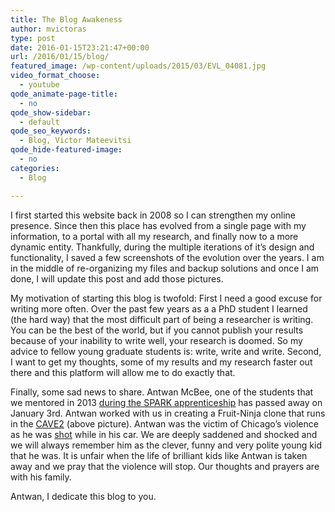 ```yaml
---
title: The Blog Awakeness
author: mvictoras
type: post
date: 2016-01-15T23:21:47+00:00
url: /2016/01/15/blog/
featured_image: /wp-content/uploads/2015/03/EVL_04081.jpg
video_format_choose:
  - youtube
qode_animate-page-title:
  - no
qode_show-sidebar:
  - default
qode_seo_keywords:
  - Blog, Victor Mateevitsi
qode_hide-featured-image:
  - no
categories:
  - Blog

---
```

I first started this website back in 2008 so I can strengthen my online presence. Since then this place has evolved from a single page with my information, to a portal with all my research, and finally now to a more dynamic entity. Thankfully, during the multiple iterations of it&#8217;s design and functionality, I saved a few screenshots of the evolution over the years. I am in the middle of re-organizing my files and backup solutions and once I am done, I will update this post and add those pictures.

My motivation of starting this blog is twofold: First I need a good excuse for writing more often. Over the past few years as a a PhD student I learned (the hard way) that the most difficult part of being a researcher is writing. You can be the best of the world, but if you cannot publish your results because of your inability to write well, your research is doomed. So my advice to fellow young graduate students is: write, write and write. Second, I want to get my thoughts, some of my results and my research faster out there and this platform will allow me to do exactly that.

Finally, some sad news to share. Antwan McBee, one of the students that we mentored in 2013 <a href="https://www.evl.uic.edu/entry.php?id=1138" target="_blank">during the SPARK apprenticeship</a> has passed away on January 3rd. Antwan worked with us in creating a Fruit-Ninja clone that runs in the <a href="https://www.evl.uic.edu/entry.php?id=2016" target="_blank">CAVE2</a> (above picture). Antwan was the victim of Chicago&#8217;s violence as he was <a href="http://www.chicagotribune.com/news/local/breaking/ct-chicago-shooting-violence-20160102-story.html" target="_blank">shot</a> while in his car. We are deeply saddened and shocked and we will always remember him as the clever, funny and very polite young kid that he was. It is unfair when the life of brilliant kids like Antwan is taken away and we pray that the violence will stop. Our thoughts and prayers are with his family.

Antwan, I dedicate this blog to you.